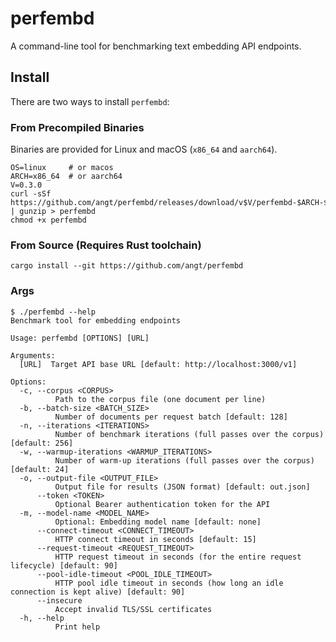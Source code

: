 # perfembd

A command-line tool for benchmarking text embedding API endpoints.

## Install

There are two ways to install `perfembd`:

### From Precompiled Binaries

Binaries are provided for Linux and macOS (`x86_64` and `aarch64`).

    OS=linux     # or macos
    ARCH=x86_64  # or aarch64
    V=0.3.0
    curl -sSf https://github.com/angt/perfembd/releases/download/v$V/perfembd-$ARCH-$OS.gz | gunzip > perfembd
    chmod +x perfembd

### From Source (Requires Rust toolchain)

    cargo install --git https://github.com/angt/perfembd

### Args

    $ ./perfembd --help
    Benchmark tool for embedding endpoints

    Usage: perfembd [OPTIONS] [URL]

    Arguments:
      [URL]  Target API base URL [default: http://localhost:3000/v1]

    Options:
      -c, --corpus <CORPUS>
              Path to the corpus file (one document per line)
      -b, --batch-size <BATCH_SIZE>
              Number of documents per request batch [default: 128]
      -n, --iterations <ITERATIONS>
              Number of benchmark iterations (full passes over the corpus) [default: 256]
      -w, --warmup-iterations <WARMUP_ITERATIONS>
              Number of warm-up iterations (full passes over the corpus) [default: 24]
      -o, --output-file <OUTPUT_FILE>
              Output file for results (JSON format) [default: out.json]
          --token <TOKEN>
              Optional Bearer authentication token for the API
      -m, --model-name <MODEL_NAME>
              Optional: Embedding model name [default: none]
          --connect-timeout <CONNECT_TIMEOUT>
              HTTP connect timeout in seconds [default: 15]
          --request-timeout <REQUEST_TIMEOUT>
              HTTP request timeout in seconds (for the entire request lifecycle) [default: 90]
          --pool-idle-timeout <POOL_IDLE_TIMEOUT>
              HTTP pool idle timeout in seconds (how long an idle connection is kept alive) [default: 90]
          --insecure
              Accept invalid TLS/SSL certificates
      -h, --help
              Print help

